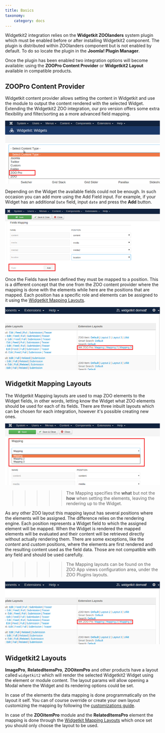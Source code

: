 ```yaml
---
title: Basics
taxonomy:
    category: docs
---
```


Widgetkit2 integration relies on the **Widgetkit ZOOlanders** system plugin which must be enabled before or after installing Widgetkit2 component. The plugin is distributed within ZOOlanders component but is not enabled by default. To do so locate the plugin in the **Joomla! Plugin Manager**.

Once the plugin has been enabled two integration options will become available: using the **ZOOPro Content Provider** or **Widgetkit2 Layout** available in compatible products.

## ZOOPro Content Provider

Widgetkit content provider allows setting the content in Widgetkit and use the module to output the content rendered with the selected Widget. Extending the Widgetkit2 ZOO integration, our pro version offers some extra flexibility and filter/sorting as a more advanced field mapping.

![ZOOPro Content Provider](zoopro-content-provider.png)

Depending on the Widget the available fields could not be enough. In such occasion you can add more using the Add Field input. For example, if your Widget has an additional `Date` field, input `date` and press the **Add** button.

![Add custom field](add-custom-field.png)

Once the Fields have been defined they must be mapped to a position. This is a different concept that the one from the ZOO content provider where the mapping is done with the elements while here are the positions that are mapped. Each position has a specific role and elements can be assigned to it using the [Widgetkit Mapping Layouts](#widgetkit-mapping-layouts).

![Mapping Layouts](mapping-layouts.png)

## Widgetkit Mapping Layouts

The Widgetkit Mapping layouts are used to map ZOO elements to the Widget fields, in other words, letting know the Widget what ZOO elements should be used for each of its fields. There are three inbuilt layouts which can be chosen for each integration, however it's possible creating new ones.

![Select Mapping Layout](select-mapping-layout.png)

>>>>> The Mapping specifies the **what** but not the **how** when setting the elements, leaving the rendering up to the Widget.

As any other ZOO layout this mapping layout has several positions where the elements will be assigned. The difference relies on the rendering engine. Each position represents a Widget field to which the assigned element will be mapped. When the Widget is rendered the mapped elements will be evaluated and their content will be retrieved directly without actually rendering them. There are some exceptions, like the *content* and *custom* positions, where the elements are first rendered and the resulting content used as the field data. Those are not compatible with any field and should be used carefully.

>>>>> The Mapping layouts can be found on the ZOO App views configuration area, under the ZOO Plugins layouts.

![Mapping Layouts](mapping-layouts.png)

## Widgetkit2 Layouts

**ImagePro**, **RelatedItemsPro**, **ZOOitemPro** and other products have a layout called `widgetkit2` which will render the selected Widgetkit2 Widget using the element or module content. The layout params will allow opening a Modal where the Widget and its rendering options could be set.

In case of the elements the data mapping is done programmatically on the layout it self. You can of course override or create your own layout customizing the mapping by following the [customizations guide](/extensions/zoolanders/elements/customizations).

In case of the **ZOOitemPro** module and the **RelatedItemsPro** element the mapping is done through the [Widgetkit Mapping Layouts](#widgetkit-mapping-layouts) which once set you should only choose the layout to be used.
